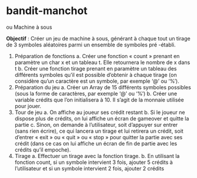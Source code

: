 # bandit-manchot

ou Machine à sous

**Objectif** : Créer un jeu de machine à sous, générant à chaque tout un tirage de 3 symboles
aléatoires parmi un ensemble de symboles pré -établi.

1. Préparation de fonctions
   a. Créer une fonction « count » prenant en paramètre un char x et un tableau t. Elle
   retournera le nombre de x dans t
   b. Créer une fonction tirage prenant en paramètre un tableau des différents symboles qu’il
   est possible d’obtenir à chaque tirage (on considère qu’un caractère est un symbole, par
   exemple ‘@’ ou ‘%’).
2. Préparation du jeu
   a. Créer un Array de 15 différents symboles possibles (sous la forme de caractères, par
   exemple ‘@’ ou ‘%’)
   b. Créer une variable crédits que l’on initialisera à 10. Il s’agit de la monnaie utilisée pour
   jouer.
3. Tour de jeu
   a. On affiche au joueur ses crédit restant
   b. Si le joueur ne dispose plus de crédits, on lui affiche un écran de gameover et quitte la
   partie
   c. Sinon, on demande à l’utilisateur, soit d’appuyer sur entrer (sans rien écrire), ce qui
   lancera un tirage et lui retirera un crédit, soit d’entrer « exit » ou « quit » ou « stop »
   pour quitter la partie avec ses crédit (dans ce cas on lui affiche un écran de fin de partie
   avec les crédits qu’il empoche).
4. Tirage
   a. Effectuer un tirage avec la fonction tirage.
   b. En utilisant la fonction count, si un symbole intervient 3 fois, ajouter 5 crédits à
   l’utilisateur et si un symbole intervient 2 fois, ajouter 2 crédits
